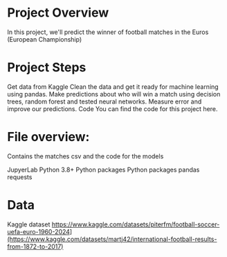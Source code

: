 # Project Overview
In this project, we'll predict the winner of football matches in the Euros (European Championship)

# Project Steps
Get data from Kaggle
Clean the data and get it ready for machine learning using pandas.
Make predictions about who will win a match using decision trees, random forest and tested neural networks.
Measure error and improve our predictions.
Code
You can find the code for this project here.

# File overview:
Contains the matches csv and the code for the models

JupyerLab
Python 3.8+
Python packages
Python packages
pandas
requests

# Data
Kaggle dataset
https://www.kaggle.com/datasets/piterfm/football-soccer-uefa-euro-1960-2024](https://www.kaggle.com/datasets/martj42/international-football-results-from-1872-to-2017)

